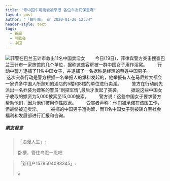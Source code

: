 ```yaml
---
title: "修中国车可能会被举报 各位车友们保重啊"
layout: post
author: "「白叶白」 on 2020-01-20 12:54"
header-style: text
tags:
  - 新闻
  - 可能会
  - 中国
---
```


<img src="http://images.feileyuan.com/images/ueditor/202001201254000022.png" title="菲警在巴兰玉计市救出11名中国卖淫女" alt="菲警在巴兰玉计市救出11名中国卖淫女">
&nbsp; &nbsp; &nbsp; &nbsp;今日(19日)，菲律宾警方突击搜查巴兰玉计市一家旅馆的几个单位，据称这些客房被一群中国女子用作淫窝。
&nbsp; &nbsp; &nbsp; &nbsp;行动中警方逮捕了11名中国女子，并逮捕了一名据称是经理的蔡姓中国男子。
&nbsp; &nbsp; &nbsp; &nbsp;这次突袭行动是警方根据一名举报人的爆料发起的，他举报有人在马尼拉大都会一家许多中国人所熟知的酒店的5楼和8楼的单位进行卖淫。
&nbsp; &nbsp; &nbsp; &nbsp;警方在行动前先派出一名乔装为嫖客的警员“刺探军情”,最后才发起了突袭。
&nbsp; &nbsp; &nbsp; &nbsp;据说这些中国女子收取的嫖资为5,000披索至15,000披索。
&nbsp; &nbsp; &nbsp; &nbsp;警方说：这些中国女子要求警方帮助他们，因为他们被用作性奴隶。
&nbsp; &nbsp; &nbsp; &nbsp;受害者声称：他们被承诺在该国工作，但最终被迫卖淫。
&nbsp; &nbsp; &nbsp; &nbsp;被捕的中国男子遭拘留，而11名中国女子则被转介至社会福利和发展部进行汇报和咨询。

##### 網友發言 
> 「浪漫人生」:
> <p>卧槽，管住鸟忍一忍吧</p>

> 「新用户1579504098345」:
> <p>a</p>


